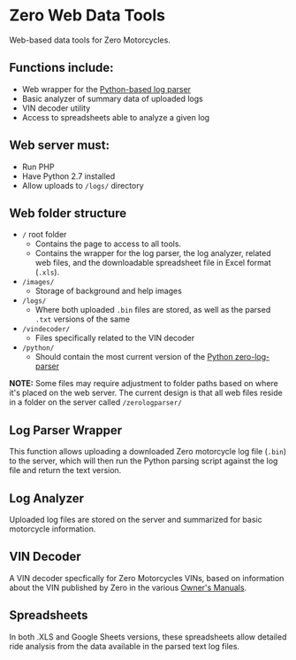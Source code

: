 # Zero Web Data Tools
Web-based data tools for Zero Motorcycles.

## Functions include:
 * Web wrapper for the [Python-based log parser](https://github.com/zero-motorcycle-community/zero-log-parser)
 * Basic analyzer of summary data of uploaded logs
 * VIN decoder utility
 * Access to spreadsheets able to analyze a given log

## Web server must:
 * Run PHP
 * Have Python 2.7 installed
 * Allow uploads to `/logs/` directory

## Web folder structure
 * `/` root folder
   * Contains the page to access to all tools.
   * Contains the wrapper for the log parser, the log analyzer, related web files, and the downloadable spreadsheet file in Excel format (`.xls`).
 * `/images/`
   * Storage of background and help images
 * `/logs/`
   * Where both uploaded `.bin` files are stored, as well as the parsed `.txt` versions of the same
 * `/vindecoder/`
   * Files specifically related to the VIN decoder
 * `/python/`
   * Should contain the most current version of the [Python zero-log-parser](https://github.com/zero-motorcycle-community/zero-log-parser)

**NOTE:** Some files may require adjustment to folder paths based on where it's placed on the web server.
The current design is that all web files reside in a folder on the server called `/zerologparser/`

## Log Parser Wrapper
This function allows uploading a downloaded Zero motorcycle log file (`.bin`) to the server,
which will then run the Python parsing script against the log file and return the text version.

## Log Analyzer
Uploaded log files are stored on the server and summarized for basic motorcycle information.

## VIN Decoder
A VIN decoder specfically for Zero Motorcycles VINs, based on information about the VIN
published by Zero in the various [Owner's Manuals](http://www.zeromotorcycles.com/owner-resources/).

## Spreadsheets
In both .XLS and Google Sheets versions, these spreadsheets allow detailed ride analysis from
the data available in the parsed text log files.
